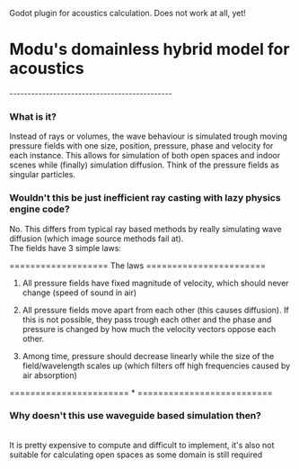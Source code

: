 Godot plugin for acoustics calculation. Does not work at all, yet!


<h1> Modu's domainless hybrid model for acoustics </h1>
---------------------------------------------

<h3> What is it? </h3>

Instead of rays or volumes, the wave behaviour is simulated trough moving pressure fields with one size, position, pressure, phase and velocity for each instance.
This allows for simulation of both open spaces and indoor scenes while (finally) simulation diffusion. Think of the pressure fields as singular particles. 

<h3> Wouldn't this be just inefficient ray casting with lazy physics engine code? </h3>

No. This differs from typical ray based methods by really simulating wave diffusion (which image source methods fail at).<br> The fields have 3 simple laws: <p>
=================== The laws =======================

1. All pressure fields have fixed magnitude of velocity, which should never change (speed of sound in air)
   
2. All pressure fields move apart from each other (this causes diffusion). If this is not possible, they pass trough each other and the phase and pressure is changed
 by how much the velocity vectors oppose each other.

3. Among time, pressure should decrease linearly while the size of the field/wavelength scales up (which filters off high frequencies caused by air absorption)
  
======================= * ==========================
<h3>Why doesn't this use waveguide based simulation then?</h3>
<br>
It is pretty expensive to compute and difficult to implement, it's also not suitable for calculating open spaces as some domain is still required
